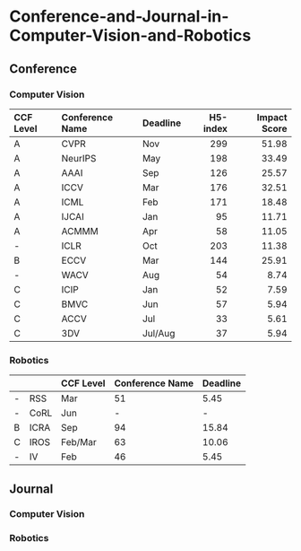 # Conference-and-Journal-in-Computer-Vision-and-Robotics

## Conference
### Computer Vision
| CCF Level   | Conference Name   | Deadline   |   H5-index |   Impact Score |
|:------------|:------------------|:-----------|-----------:|---------------:|
| A           | CVPR              | Nov        |        299 |          51.98 |
| A           | NeurIPS           | May        |        198 |          33.49 |
| A           | AAAI              | Sep        |        126 |          25.57 |
| A           | ICCV              | Mar        |        176 |          32.51 |
| A           | ICML              | Feb        |        171 |          18.48 |
| A           | IJCAI             | Jan        |         95 |          11.71 |
| A           | ACMMM             | Apr        |         58 |          11.05 |
| -           | ICLR              | Oct        |        203 |          11.38 |
| B           | ECCV              | Mar        |        144 |          25.91 |
| -           | WACV              | Aug        |         54 |           8.74 |
| C           | ICIP              | Jan        |         52 |           7.59 |
| C           | BMVC              | Jun        |         57 |           5.94 |
| C           | ACCV              | Jul        |         33 |           5.61 |
| C           | 3DV               | Jul/Aug    |         37 |           5.94 |
### Robotics
|    |      | CCF Level   | Conference Name   | Deadline   |
|:---|:-----|:------------|:------------------|:-----------|
| -  | RSS  | Mar         | 51                | 5.45       |
| -  | CoRL | Jun         | -                 | -          |
| B  | ICRA | Sep         | 94                | 15.84      |
| C  | IROS | Feb/Mar     | 63                | 10.06      |
| -  | IV   | Feb         | 46                | 5.45       |
## Journal
### Computer Vision
### Robotics
